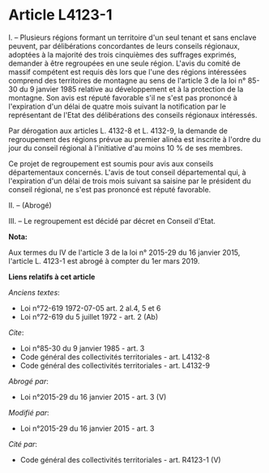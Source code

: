 # Article L4123-1

I. – Plusieurs régions formant un territoire d'un seul tenant et sans enclave peuvent, par délibérations concordantes de
leurs conseils régionaux, adoptées à la majorité des trois cinquièmes des suffrages exprimés, demander à être regroupées en
une seule région. L'avis du comité de massif compétent est requis dès lors que l'une des régions intéressées comprend des
territoires de montagne au sens de l'article 3 de la loi n° 85-30 du 9 janvier 1985 relative au développement et à la
protection de la montagne. Son avis est réputé favorable s'il ne s'est pas prononcé à l'expiration d'un délai de quatre mois
suivant la notification par le représentant de l'Etat des délibérations des conseils régionaux intéressés.

Par dérogation aux articles L. 4132-8 et L. 4132-9, la demande de regroupement des régions prévue au premier alinéa est
inscrite à l'ordre du jour du conseil régional à l'initiative d'au moins 10 % de ses membres.

Ce projet de regroupement est soumis pour avis aux conseils départementaux concernés. L'avis de tout conseil départemental
qui, à l'expiration d'un délai de trois mois suivant sa saisine par le président du conseil régional, ne s'est pas prononcé
est réputé favorable.

II. – (Abrogé)

III. – Le regroupement est décidé par décret en Conseil d'Etat.

**Nota:**

Aux termes du IV de l'article 3 de la loi n° 2015-29 du 16 janvier 2015, l'article L. 4123-1 est abrogé à compter du 1er mars
2019.

**Liens relatifs à cet article**

_Anciens textes_:

  - Loi n°72-619 1972-07-05 art. 2 al.4, 5 et 6
  - Loi n°72-619 du 5 juillet 1972 - art. 2 (Ab)

_Cite_:

  - Loi n°85-30 du 9 janvier 1985 - art. 3
  - Code général des collectivités territoriales - art. L4132-8
  - Code général des collectivités territoriales - art. L4132-9

_Abrogé par_:

  - Loi n°2015-29 du 16 janvier 2015 - art. 3 (V)

_Modifié par_:

  - Loi n°2015-29 du 16 janvier 2015 - art. 3

_Cité par_:

  - Code général des collectivités territoriales - art. R4123-1 (V)
